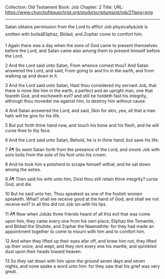 Collection: Old Testament
Book: Job
Chapter: 2
Title: 
URL: https://www.churchofjesuschrist.org/study/scriptures/ot/job/2?lang=eng

---

Satan obtains permission from the Lord to afflict Job physicallyâJob is smitten with boilsâEliphaz, Bildad, and Zophar come to comfort him.

1 Again there was a day when the sons of God came to present themselves before the Lord, and Satan came also among them to present himself before the Lord.

2 And the Lord said unto Satan, From whence comest thou? And Satan answered the Lord, and said, From going to and fro in the earth, and from walking up and down in it.

3 And the Lord said unto Satan, Hast thou considered my servant Job, that there is none like him in the earth, a perfect and an upright man, one that feareth God, and escheweth evil? and still he holdeth fast his integrity, although thou movedst me against him, to destroy him without cause.

4 And Satan answered the Lord, and said, Skin for skin, yea, all that a man hath will he give for his life.

5 But put forth thine hand now, and touch his bone and his flesh, and he will curse thee to thy face.

6 And the Lord said unto Satan, Behold, he is in thine hand; but save his life.

7 Â¶ So went Satan forth from the presence of the Lord, and smote Job with sore boils from the sole of his foot unto his crown.

8 And he took him a potsherd to scrape himself withal; and he sat down among the ashes.

9 Â¶ Then said his wife unto him, Dost thou still retain thine integrity? curse God, and die.

10 But he said unto her, Thou speakest as one of the foolish women speaketh. What? shall we receive good at the hand of God, and shall we not receive evil? In all this did not Job sin with his lips.

11 Â¶ Now when Jobâs three friends heard of all this evil that was come upon him, they came every one from his own place; Eliphaz the Temanite, and Bildad the Shuhite, and Zophar the Naamathite: for they had made an appointment together to come to mourn with him and to comfort him.

12 And when they lifted up their eyes afar off, and knew him not, they lifted up their voice, and wept; and they rent every one his mantle, and sprinkled dust upon their heads toward heaven.

13 So they sat down with him upon the ground seven days and seven nights, and none spake a word unto him: for they saw that his grief was very great.
